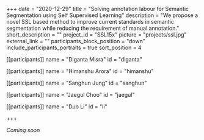 +++
date = "2020-12-29"
title = "Solving annotation labour for Semantic Segmentation using Self Supervised Learning"
description = "We propose a novel SSL based method to improve current standards in semantic segmentation while reducing the requirement of manual annotation."
short_description = ""
project_id = "SSL15x"
picture = "projects/ssl.jpg"
external_link = ""
participants_block_position = "down"
include_participants_portraits = true
sort_position = 4

[[participants]]
    name = "Diganta Misra"
    id = "diganta"

[[participants]]
    name = "Himanshu Arora"
    id = "himanshu"

[[participants]]
    name = "Sanghun Jung"
    id = "sanghun"

[[participants]]
    name = "Jaegul Choo"
    id = "jaegul"

[[participants]]
    name = "Duo Li"
    id = "li"

+++

*Coming soon*